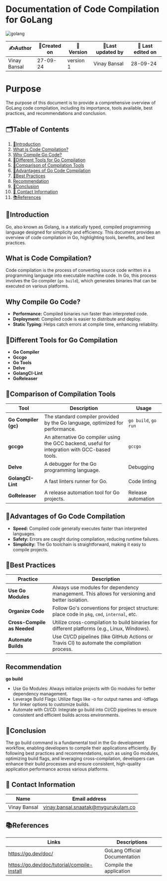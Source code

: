 # Documentation of Code Compilation for GoLang
![golang](https://github.com/user-attachments/assets/67dd5a3c-4561-44aa-99a5-a689b3d0d352)
  
| ✍️Author      | 📅Created on  |📌 Version    | 📝Last updated by |📅 Last edited on |
|-------------|-------------|------------|-----------------|----------------|
| Vinay Bansal | 27-09-24 | version 1 | Vinay Bansal | 28-09-24 |

# Purpose
The purpose of this document is to provide a comprehensive overview of GoLang code compilation, including its importance, tools available, best practices, and recommendations and conclusion.

##  🗂️Table of Contents
1. [📖Introduction](#introduction)
2. [What is Code Compilation?](#what-is-code-compilation)
3. [Why Compile Go Code?](#why-compile-go-code)
4. [🔧Different Tools for Go Compilation](#different-tools-for-go-compilation)
5. [🔬Comparison of Compilation Tools](#comparison-of-compilation-tools)
6. [🌟Advantages of Go Code Compilation](#advantages-of-go-code-compilation)
7. [📏Best Practices](#best-practices)
8. [Recommendation](#recommendation)
9. [📝Conclusion](#conclusion)
10. [📧 Contact Information](#-contact-information)
11. [📚References](#references)

## 📖Introduction
Go, also known as Golang, is a statically typed, compiled programming language designed for simplicity and efficiency. This document provides an overview of code compilation in Go, highlighting tools, benefits, and best practices.

## What is Code Compilation?
Code compilation is the process of converting source code written in a programming language into executable machine code. In Go, this process involves the Go compiler (`go build`), which generates binaries that can be executed on various platforms.

## Why Compile Go Code?
- **Performance:** Compiled binaries run faster than interpreted code.
- **Deployment:** Compiled code is easier to distribute and deploy.
- **Static Typing:** Helps catch errors at compile time, enhancing reliability.

## 🔧Different Tools for Go Compilation
- **Go Compiler**
- **Gccgo**
- **Go Tools**
- **Delve**
- **GolangCI-Lint**
- **GoReleaser**

## 🔬Comparison of Compilation Tools
| **Tool**          | **Description**                                                                 | **Usage**                          |
|-------------------|---------------------------------------------------------------------------------|------------------------------------|
| **Go Compiler (gc)** | The standard compiler provided by the Go language, optimized for performance. | `go build`, `go run`               |
| **gccgo**         | An alternative Go compiler using the GCC backend, useful for integration with GCC-based tools. | `gccgo`                            |
| **Delve**         | A debugger for the Go programming language.                                     | Debugging                          |
| **GolangCI-Lint** | A fast linters runner for Go.                                                   | Code linting                       |
| **GoReleaser**    | A release automation tool for Go projects.                                      | Release automation                 |

## 🌟Advantages of Go Code Compilation
- **Speed:** Compiled code generally executes faster than interpreted languages.
- **Safety:** Errors are caught during compilation, reducing runtime failures.
- **Simplicity:** The Go toolchain is straightforward, making it easy to compile projects.




## 📏Best Practices
| Practice                  | Description                                                                                      |
|--------------------------|--------------------------------------------------------------------------------------------------|
| **Use Go Modules**       | Always use modules for dependency management. This allows for versioning and better isolation.  |
| **Organize Code**        | Follow Go's conventions for project structure: place code in `pkg`, `cmd`, `internal`, etc.     |
| **Cross-Compile as Needed** | Utilize cross-compilation to build binaries for different platforms (e.g., Linux, Windows).     |
| **Automate Builds**      | Use CI/CD pipelines (like GitHub Actions or Travis CI) to automate the compilation process.     |

## Recommendation
**go build**
- Use Go Modules: Always initialize projects with Go modules for better dependency management.
- Leverage Build Flags: Utilize flags like -o for output names and -ldflags for linker options to customize builds.
- Automate with CI/CD: Integrate go build into CI/CD pipelines to ensure consistent and efficient builds across environments.

## 📝Conclusion
The go build command is a fundamental tool in the Go development workflow, enabling developers to compile their applications efficiently. By following best practices and recommendations, such as using Go modules, optimizing build flags, and leveraging cross-compilation, developers can enhance their build processes and ensure consistent, high-quality application performance across various platforms.

##  📧 Contact Information
| Name | Email address|
|------|---------------------|
| Vinay Bansal | vinay.bansal.snaatak@mygurukulam.co |

## 📚References
| Links | Descriptions|
|------|---------------------|
|  https://go.dev/doc/ | GoLang Official Documentation |
| https://go.dev/doc/tutorial/compile-install| Compile the application |
